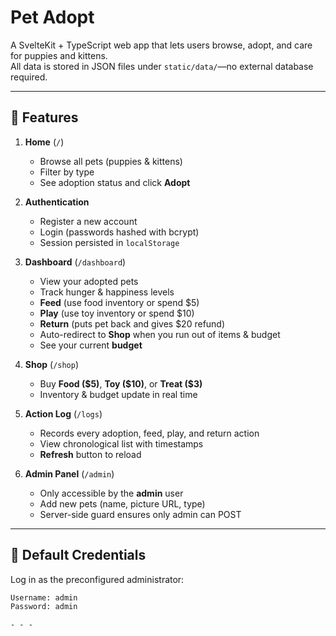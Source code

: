 # Pet Adopt

A SvelteKit + TypeScript web app that lets users browse, adopt, and care for puppies and kittens.  
All data is stored in JSON files under `static/data/`—no external database required.

---

## 🚀 Features

1. **Home** (`/`)  
   - Browse all pets (puppies & kittens)  
   - Filter by type  
   - See adoption status and click **Adopt**

2. **Authentication**  
   - Register a new account  
   - Login (passwords hashed with bcrypt)  
   - Session persisted in `localStorage`

3. **Dashboard** (`/dashboard`)  
   - View your adopted pets  
   - Track hunger & happiness levels  
   - **Feed** (use food inventory or spend \$5)  
   - **Play** (use toy inventory or spend \$10)  
   - **Return** (puts pet back and gives \$20 refund)  
   - Auto-redirect to **Shop** when you run out of items & budget  
   - See your current **budget**

4. **Shop** (`/shop`)  
   - Buy **Food (\$5)**, **Toy (\$10)**, or **Treat (\$3)**  
   - Inventory & budget update in real time

5. **Action Log** (`/logs`)  
   - Records every adoption, feed, play, and return action  
   - View chronological list with timestamps  
   - **Refresh** button to reload

6. **Admin Panel** (`/admin`)  
   - Only accessible by the **admin** user  
   - Add new pets (name, picture URL, type)  
   - Server-side guard ensures only admin can POST

---

## 🔐 Default Credentials

Log in as the preconfigured administrator:

```txt
Username: admin
Password: admin

- - -